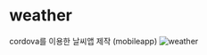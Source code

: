 # weather

cordova를 이용한 날씨앱 제작 (mobileapp)
![weather](https://user-images.githubusercontent.com/98502144/190853796-25b77491-d5d6-45dd-b7be-2312a127dfa3.png)
